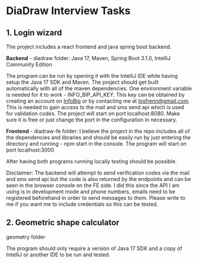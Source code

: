 # DiaDraw Interview Tasks

<h2>1. Login wizard</h2>

The project includes a react frontend and java spring boot backend. 

<b>Backend</b> - diadraw folder:
Java 17, Maven, Spring Boot 3.1.0, IntelliJ Community Edition

The program can be run by opening it with the IntelliJ IDE while having setup the Java 17 SDK and Maven. 
The project should get built automatically with all of the maven dependencies.
One environment variable is needed for it to work - INFO_BIP_API_KEY. This key can be obtained by creating an account on <a href="https://www.infobip.com">InfoBip</a> or by contacting me at 
losfrenn@gmail.com. This is needed to gain access to the mail and sms send api which is used for validation codes. The project will start on port localhost:8080. Make sure it is free or
just change the port in the configuration in necessary.

<b>Frontend</b> - diadraw-fe folder:
I believe the project in the repo includes all of the dependencies and libraries and should be easily run by just entering the directory and running - npm start in the console. The program will start on port
localhost:3000

After having both programs running locally testing should be possible. 

Disclaimer: The backend will attempt to send verification codes via the mail and sms send api but the code is also returned by the endpoints and can be seen in the browser console on the FE side. I did this
since the API I am using is in development mode and phone numbers, emails need to be registered beforehand in order to send messages to them. Please write to me if you want me to include credentials so this can
be tested.

<h2>2. Geometric shape calculator</h2>

geometry folder

The program should only require a version of Java 17 SDK and a copy of IntelliJ or another IDE to be run and tested.
